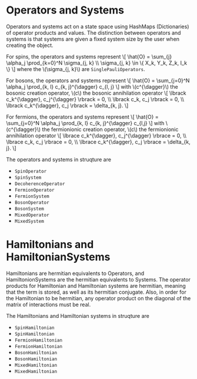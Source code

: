 # Operators and Systems

Operators and systems act on a state space using HashMaps (Dictionaries) of operator products and values. The distinction between operators and systems is that systems are given a fixed system size by the user when creating the object.

For spins, the operators and systems represent
\\[ 
\hat{O} = \sum_{j} \alpha_j \prod_{k=0}^N \sigma_{j, k} \\\\
    \sigma_{j, k} \in \\{ X_k, Y_k, Z_k, I_k \\}
\\]
where the \\(\sigma_{j, k}\\) are `SinglePauliOperators`.

For bosons, the operators and systems represent
\\[ \hat{O} = \sum_{j=0}^N \alpha_j \prod_{k, l} c_{k, j}^{\dagger} c_{l, j} \\]
with 
\\(c^{\dagger}\\) the bosonic creation operator, \\(c\\) the bosonic annihilation operator 
\\[ \lbrack c_k^{\dagger}, c_j^{\dagger} \rbrack = 0, \\\\
    \lbrack c_k, c_j \rbrack = 0, \\\\
    \lbrack c_k^{\dagger}, c_j \rbrack = \delta_{k, j}. \\]

For fermions, the operators and systems represent
\\[ \hat{O} = \sum_{j=0}^N \alpha_j \prod_{k, l} c_{k, j}^{\dagger} c_{l,j}  \\]
with 
\\(c^{\dagger}\\) the fermionionic creation operator, \\(c\\) the fermionionic annihilation operator
\\[ \lbrace c_k^{\dagger}, c_j^{\dagger} \rbrace = 0, \\\\
    \lbrace c_k, c_j \rbrace = 0, \\\\
    \lbrace c_k^{\dagger}, c_j \rbrace = \delta_{k, j}. \\]



The operators and systems in struqture are

* `SpinOperator`
* `SpinSystem`
* `DecoherenceOperator`
* `FermionOperator`
* `FermionSystem`
* `BosonOperator`
* `BosonSystem`
* `MixedOperator`
* `MixedSystem`

# Hamiltonians and HamiltonianSystems

Hamiltonians are hermitian equivalents to Operators, and HamiltonionSystems are the hermitian equivalents to Systems. The operator products for Hamiltonian and Hamiltonian systems are hermitian, meaning that the term is stored, as well as its hermitian conjugate. Also, in order for the Hamiltonian to be hermitian, any operator product on the diagonal of the matrix of interactions must be real.


The Hamiltonians and Hamiltonian systems in struqture are

* `SpinHamiltonian`
* `SpinHamiltonian`
* `FermionHamiltonian`
* `FermionHamiltonian`
* `BosonHamiltonian`
* `BosonHamiltonian`
* `MixedHamiltonian`
* `MixedHamiltonian`
